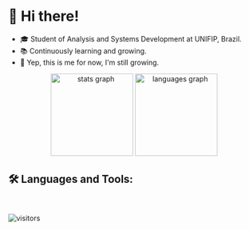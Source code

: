 # 👋 Hi there!

- 🎓 Student of Analysis and Systems Development at UNIFIP, Brazil.
- 📚 Continuously learning and growing.
- 🐧 Yep, this is me for now, I'm still growing.

<div align="center">
  <img src="https://github-readme-stats.vercel.app/api?username=ArthurAkil&hide_title=false&hide_rank=false&show_icons=true&include_all_commits=true&count_private=true&disable_animations=false&theme=tokyonight&locale=en&hide_border=true" height="165em" alt="stats graph"  />
  <img src="https://github-readme-stats.vercel.app/api/top-langs?username=ArthurAkil&locale=en&hide_title=false&layout=compact&card_width=320&langs_count=7&theme=tokyonight&hide_border=true" height="165em" alt="languages graph"  />
</div>

## 🛠️ Languages and Tools:

<div align="left">
  <img src="https://skillicons.dev/icons?i=html,css,js,tailwind,bootstrap,figma,py,java,django,mysql,postgres,linux,windows,git,github,eclipse,idea,vscode" alt=""/>
</div>
<br>

![visitors](https://visitor-badge.laobi.icu/badge?page_id=ArthurAkil.ArthurAkil)
